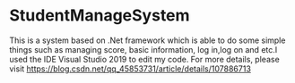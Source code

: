 # StudentManageSystem
This is a system based on .Net framework which is able to do some simple things such as managing score, basic information, log in,log on and etc.I used the IDE Visual Studio 2019 to edit my code.
For more details, please visit https://blog.csdn.net/qq_45853731/article/details/107886713
